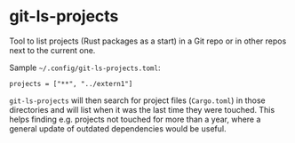 # git-ls-projects

Tool to list projects (Rust packages as a start) in a Git repo or in other repos next to the current
one.

Sample `~/.config/git-ls-projects.toml`:

```
projects = ["**", "../extern1"]
```

`git-ls-projects` will then search for project files (`Cargo.toml`) in those directories and will list
when it was the last time they were touched. This helps finding e.g. projects not touched for more
than a year, where a general update of outdated dependencies would be useful.
